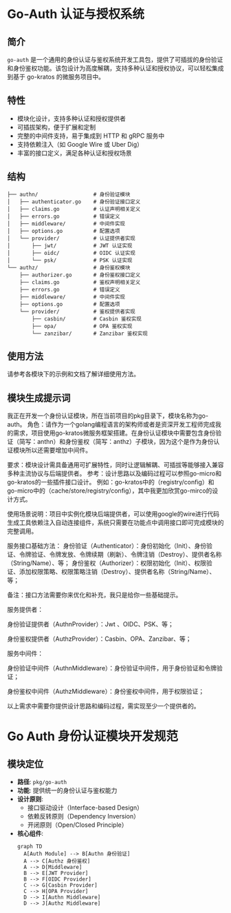 # Go-Auth 认证与授权系统

## 简介

`go-auth` 是一个通用的身份认证与鉴权系统开发工具包，提供了可插拔的身份验证和身份鉴权功能。该包设计为高度解耦，支持多种认证和授权协议，可以轻松集成到基于 go-kratos 的微服务项目中。

## 特性

- 模块化设计，支持多种认证和授权提供者
- 可插拔架构，便于扩展和定制
- 完整的中间件支持，易于集成到 HTTP 和 gRPC 服务中
- 支持依赖注入（如 Google Wire 或 Uber Dig）
- 丰富的接口定义，满足各种认证和授权场景

## 结构

```
├── authn/                  # 身份验证模块
│   ├── authenticator.go    # 身份验证接口定义
│   ├── claims.go           # 认证声明相关定义
│   ├── errors.go           # 错误定义
│   ├── middleware/         # 中间件实现
│   ├── options.go          # 配置选项
│   └── provider/           # 认证提供者实现
│       ├── jwt/            # JWT 认证实现
│       ├── oidc/           # OIDC 认证实现
│       └── psk/            # PSK 认证实现
└── authz/                  # 身份鉴权模块
    ├── authorizer.go       # 身份鉴权接口定义
    ├── claims.go           # 鉴权声明相关定义
    ├── errors.go           # 错误定义
    ├── middleware/         # 中间件实现
    ├── options.go          # 配置选项
    └── provider/           # 鉴权提供者实现
        ├── casbin/         # Casbin 鉴权实现
        ├── opa/            # OPA 鉴权实现
        └── zanzibar/       # Zanzibar 鉴权实现
```

## 使用方法

请参考各模块下的示例和文档了解详细使用方法。

## 模块生成提示词
我正在开发一个身份认证模块，所在当前项目的pkg目录下，模块名称为go-auth。
角色：请作为一个golang编程语言的架构师或者是资深开发工程师完成我的需求，项目使用go-kratos微服务框架搭建。在身份认证模块中需要包含身份验证（简写：anthn）和身份鉴权（简写：anthz）子模块，因为这个是作为身份认证模块所以还需要增加中间件。

要求：模块设计需具备通用可扩展特性，同时让逻辑解耦、可插拔等能够接入兼容多种主流协议与后端提供者。
参考：设计思路以及编码过程可以参照go-micro和go-kratos的一些插件接口设计。
例如：go-kratos中的（registry/config）和go-micro中的（cache/store/registry/config），其中我更加欣赏go-mirco的设计方式。

使用场景说明：项目中实例化模块后端提供者，可以使用google的wire进行代码生成工具依赖注入自动连接组件，系统只需要在功能点中调用接口即可完成模块的完整调用。

服务接口基础方法：
身份验证（Authenticator）：身份初始化（Init）、身份验证、令牌验证、令牌发放、令牌续期（刷新）、令牌注销（Destroy）、提供者名称（String/Name）、等；
身份鉴权（Authorizer）：权限初始化（Init）、权限验证、添加权限策略、权限策略注销（Destroy）、提供者名称（String/Name）、等；

备注：接口方法需要你来优化和补充，我只是给你一些基础提示。

服务提供者：

身份验证提供者（AuthnProvider）：Jwt 、OIDC、PSK、等；

身份鉴权提供者（AuthzProvider）：Casbin、OPA、Zanzibar、等；

服务中间件：

身份验证中间件（AuthnMiddleware）：身份验证中间件，用于身份验证和令牌验证；

身份鉴权中间件（AuthzMiddleware）：身份鉴权中间件，用于权限验证；

以上需求中需要你提供设计思路和编码过程，需实现至少一个提供者的。

# Go Auth 身份认证模块开发规范

## 模块定位
- **路径**: `pkg/go-auth`
- **功能**: 提供统一的身份认证与鉴权能力
- **设计原则**: 
  - 接口驱动设计（Interface-based Design）
  - 依赖反转原则（Dependency Inversion）
  - 开闭原则（Open/Closed Principle）
- **核心组件**:
  ```mermaid
  graph TD
    A[Auth Module] --> B[Authn 身份验证]
    A --> C[Authz 身份鉴权]
    A --> D[Middleware]
    B --> E[JWT Provider]
    B --> F[OIDC Provider]
    C --> G[Casbin Provider]
    C --> H[OPA Provider]
    D --> I[Authn Middleware]
    D --> J[Authz Middleware]
    
```